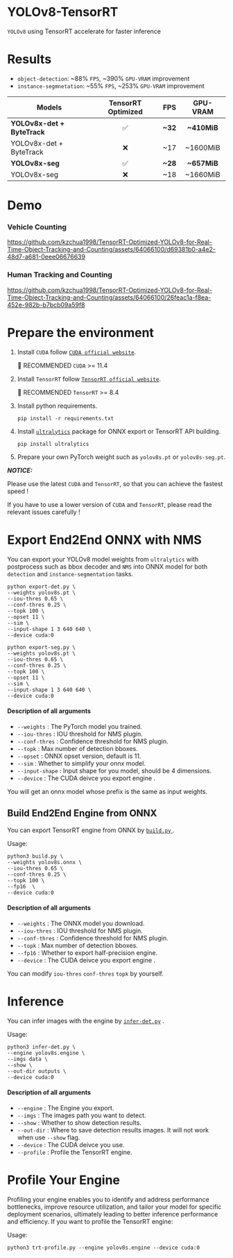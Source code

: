 # YOLOv8-TensorRT
`YOLOv8` using TensorRT accelerate for faster inference


# Results

- `object-detection`: ~88% `FPS`, ~390% `GPU-VRAM` improvement
- `instance-segmnetation`: ~55% `FPS`, ~253% `GPU-VRAM` improvement

| Models               | TensorRT Optimized               | FPS              | GPU-VRAM             |
|-- | :-: | :-: | :-: |
| **YOLOv8x-det + ByteTrack** | ✅ | **~32** | **~410MiB** |
| YOLOv8x-det + ByteTrack | ❌ | ~17 | ~1600MiB |
| **YOLOv8x-seg** | ✅ | **~28** | **~657MiB** |
| YOLOv8x-seg | ❌ | ~18 | ~1660MiB |

# Demo
### Vehicle Counting 
https://github.com/kzchua1998/TensorRT-Optimized-YOLOv8-for-Real-Time-Object-Tracking-and-Counting/assets/64066100/d69381b0-a4e2-48d7-a681-0eee06676639

### Human Tracking and Counting 
https://github.com/kzchua1998/TensorRT-Optimized-YOLOv8-for-Real-Time-Object-Tracking-and-Counting/assets/64066100/26feac1a-f8ea-452e-982b-b7bcb09a59f8


# Prepare the environment

1. Install `CUDA` follow [`CUDA official website`](https://docs.nvidia.com/cuda/cuda-installation-guide-linux/index.html#download-the-nvidia-cuda-toolkit).

   🚀 RECOMMENDED `CUDA` >= 11.4

2. Install `TensorRT` follow [`TensorRT official website`](https://developer.nvidia.com/nvidia-tensorrt-8x-download).

   🚀 RECOMMENDED `TensorRT` >= 8.4

2. Install python requirements.

   ``` shell
   pip install -r requirements.txt
   ```

3. Install [`ultralytics`](https://github.com/ultralytics/ultralytics) package for ONNX export or TensorRT API building.

   ``` shell
   pip install ultralytics
   ```

5. Prepare your own PyTorch weight such as `yolov8s.pt` or `yolov8s-seg.pt`.

***NOTICE:***

Please use the latest `CUDA` and `TensorRT`, so that you can achieve the fastest speed !

If you have to use a lower version of `CUDA` and `TensorRT`, please read the relevant issues carefully !



# Export End2End ONNX with NMS

You can export your YOLOv8 model weights from `ultralytics` with postprocess such as bbox decoder and `NMS` into ONNX model for both `detection` and `instance-segmentation` tasks.

``` shell
python export-det.py \
--weights yolov8s.pt \
--iou-thres 0.65 \
--conf-thres 0.25 \
--topk 100 \
--opset 11 \
--sim \
--input-shape 1 3 640 640 \
--device cuda:0
```

``` shell
python export-seg.py \
--weights yolov8s.pt \
--iou-thres 0.65 \
--conf-thres 0.25 \
--topk 100 \
--opset 11 \
--sim \
--input-shape 1 3 640 640 \
--device cuda:0
```

#### Description of all arguments

- `--weights` : The PyTorch model you trained.
- `--iou-thres` : IOU threshold for NMS plugin.
- `--conf-thres` : Confidence threshold for NMS plugin.
- `--topk` : Max number of detection bboxes.
- `--opset` : ONNX opset version, default is 11.
- `--sim` : Whether to simplify your onnx model.
- `--input-shape` : Input shape for you model, should be 4 dimensions.
- `--device` : The CUDA deivce you export engine .

You will get an onnx model whose prefix is the same as input weights.



## Build End2End Engine from ONNX

You can export TensorRT engine from ONNX by [`build.py` ](build.py).

Usage:

``` shell
python3 build.py \
--weights yolov8s.onnx \
--iou-thres 0.65 \
--conf-thres 0.25 \
--topk 100 \
--fp16  \
--device cuda:0
```

#### Description of all arguments

- `--weights` : The ONNX model you download.
- `--iou-thres` : IOU threshold for NMS plugin.
- `--conf-thres` : Confidence threshold for NMS plugin.
- `--topk` : Max number of detection bboxes.
- `--fp16` : Whether to export half-precision engine.
- `--device` : The CUDA deivce you export engine .

You can modify `iou-thres` `conf-thres` `topk` by yourself.



# Inference

You can infer images with the engine by [`infer-det.py`](infer-det.py) .

Usage:

``` shell
python3 infer-det.py \
--engine yolov8s.engine \
--imgs data \
--show \
--out-dir outputs \
--device cuda:0
```

#### Description of all arguments

- `--engine` : The Engine you export.
- `--imgs` : The images path you want to detect.
- `--show` : Whether to show detection results.
- `--out-dir` : Where to save detection results images. It will not work when use `--show` flag.
- `--device` : The CUDA deivce you use.
- `--profile` : Profile the TensorRT engine.


# Profile Your Engine

Profiling your engine enables you to identify and address performance bottlenecks, improve resource utilization, and tailor your model for specific deployment scenarios, ultimately leading to better inference performance and efficiency. If you want to profile the TensorRT engine:

Usage:

``` shell
python3 trt-profile.py --engine yolov8s.engine --device cuda:0
```


